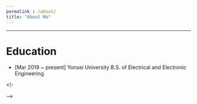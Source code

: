 ```yaml
---
permalink : /about/
title: "About Me"
---
```




---

# Education

- [Mar 2019 ~ present] Yonsei University
B.S. of Electrical and Electronic Engineering 



<!-

-->



<!-- 

# Projects

- Highschool students mathematical problem solving data clustering and analysis (Oct. 2022 ~ Nov. 2022)
  Mathflat, freewheelin Inc.
- Service usage analysis and prediction (Jul. 2022 ~ Aug. 2022)
  JJAANN Co.
- Virtual face similarity modeling (May. 2022 ~ June. 2022)
  MetaSoul, Uaround Co., Ltd



# Research Interest







-->
